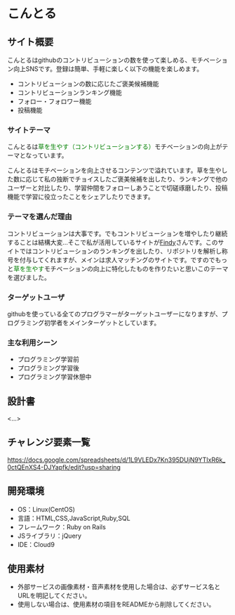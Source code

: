 # こんとる

## サイト概要
こんとるはgithubのコントリビューションの数を使って楽しめる、モチベーション向上SNSです。登録は簡単、手軽に楽しく以下の機能を楽しめます。

- コントリビューションの数に応じたご褒美候補機能
- コントリビューションランキング機能
- フォロー・フォロワー機能
- 投稿機能

### サイトテーマ
こんとるは<font color="green">草を生やす（コントリビューションする）</font>モチベーションの向上がテーマとなっています。

こんとるはモチベーションを向上させるコンテンツで溢れています。草を生やした数に応じて私の独断でチョイスしたご褒美候補を出したり、ランキングで他のユーザーと対比したり、学習仲間をフォローしあうことで切磋琢磨したり、投稿機能で学習に役立ったことをシェアしたりできます。

### テーマを選んだ理由
コントリビューションは大事です。でもコントリビューションを増やしたり継続することは結構大変...そこで私が活用しているサイトが[Findy](https://findy-code.io/)さんです。このサイトではコントリビューションのランキングを出したり、リポジトリを解析し称号を付与してくれますが、メインは求人マッチングのサイトです。ですのでもっと<font color="green">草を生やす</font>モチベーションの向上に特化したものを作りたいと思いこのテーマを選びました。

### ターゲットユーザ
githubを使っている全てのプログラマーがターゲットユーザーになりますが、プログラミング初学者をメインターゲットとしています。

### 主な利用シーン
- プログラミング学習前
- プログラミング学習後
- プログラミング学習休憩中

## 設計書
<...>

## チャレンジ要素一覧
<https://docs.google.com/spreadsheets/d/1L9VLEDx7Kn395DUjN9YTIxR6k_0ctQEnXS4-DJYapfk/edit?usp=sharing>

## 開発環境
- OS：Linux(CentOS)
- 言語：HTML,CSS,JavaScript,Ruby,SQL
- フレームワーク：Ruby on Rails
- JSライブラリ：jQuery
- IDE：Cloud9

## 使用素材
- 外部サービスの画像素材・音声素材を使用した場合は、必ずサービス名とURLを明記してください。
- 使用しない場合は、使用素材の項目をREADMEから削除してください。